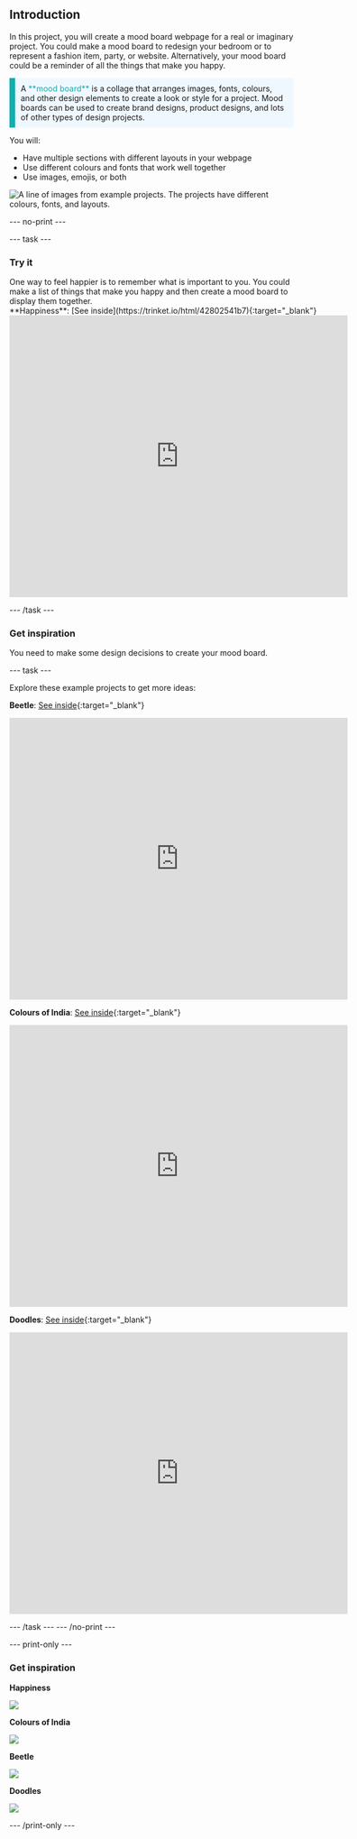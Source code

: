 ## Introduction

In this project, you will create a mood board webpage for a real or imaginary project. You could make a mood board to redesign your bedroom or to represent a fashion item, party, or website. Alternatively, your mood board could be a reminder of all the things that make you happy.

<p style="border-left: solid; border-width:10px; border-color: #0faeb0; background-color: aliceblue; padding: 10px;">
A <span style="color: #0faeb0">**mood board**</span> is a collage that arranges images, fonts, colours, and other design elements to create a look or style for a project. Mood boards can be used to create brand designs, product designs, and lots of other types of design projects.
</p>

You will:
+ Have multiple sections with different layouts in your webpage
+ Use different colours and fonts that work well together
+ Use images, emojis, or both 

![A line of images from example projects. The projects have different colours, fonts, and layouts.](images/example-strip.png)

--- no-print ---

--- task --- 

### Try it
<div style="display: flex; flex-wrap: wrap">
<div style="flex-basis: 175px; flex-grow: 1">  
One way to feel happier is to remember what is important to you. You could make a list of things that make you happy and then create a mood board to display them together.
</div>
<div>
**Happiness**: [See inside](https://trinket.io/html/42802541b7){:target="_blank"}

<iframe src="https://trinket.io/embed/html/42802541b7?outputOnly=true" width="600" height="500" frameborder="0" marginwidth="0" marginheight="0" allowfullscreen></iframe>
</div>
</div>

--- /task ---

### Get inspiration 

You need to make some design decisions to create your mood board.

--- task ---

Explore these example projects to get more ideas:

**Beetle**: [See inside](https://trinket.io/html/73702c6b80){:target="_blank"}
<div>
<iframe src="https://trinket.io/embed/html/73702c6b80?outputOnly=true" width="600" height="500" frameborder="0" marginwidth="0" marginheight="0" allowfullscreen></iframe>
</div>

**Colours of India**: [See inside](https://trinket.io/html/4fbecc95e7){:target="_blank"}
<div>
<iframe src="https://trinket.io/embed/html/4fbecc95e7?outputOnly=true" width="600" height="500" frameborder="0" marginwidth="0" marginheight="0" allowfullscreen></iframe>
</div>

**Doodles**: [See inside](https://trinket.io/html/8dd1f6474e){:target="_blank"}
<div>
<iframe src="https://trinket.io/embed/html/8dd1f6474e?outputOnly=true" width="600" height="500" frameborder="0" marginwidth="0" marginheight="0" allowfullscreen></iframe>
</div>

--- /task ---
--- /no-print ---

--- print-only ---

### Get inspiration 

**Happiness**

![](images/happiness.png)

**Colours of India**

![](images/india.PNG)

**Beetle**

![](images/beetle.PNG)

**Doodles**

![](images/doodle.PNG)

--- /print-only ---

